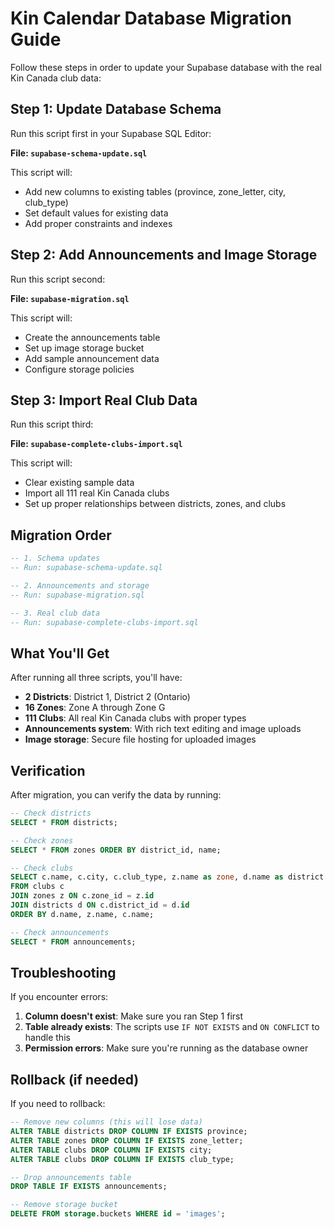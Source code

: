 # Kin Calendar Database Migration Guide

Follow these steps in order to update your Supabase database with the real Kin Canada club data:

## Step 1: Update Database Schema

Run this script first in your Supabase SQL Editor:

**File: `supabase-schema-update.sql`**

This script will:
- Add new columns to existing tables (province, zone_letter, city, club_type)
- Set default values for existing data
- Add proper constraints and indexes

## Step 2: Add Announcements and Image Storage

Run this script second:

**File: `supabase-migration.sql`**

This script will:
- Create the announcements table
- Set up image storage bucket
- Add sample announcement data
- Configure storage policies

## Step 3: Import Real Club Data

Run this script third:

**File: `supabase-complete-clubs-import.sql`**

This script will:
- Clear existing sample data
- Import all 111 real Kin Canada clubs
- Set up proper relationships between districts, zones, and clubs

## Migration Order

```sql
-- 1. Schema updates
-- Run: supabase-schema-update.sql

-- 2. Announcements and storage
-- Run: supabase-migration.sql

-- 3. Real club data
-- Run: supabase-complete-clubs-import.sql
```

## What You'll Get

After running all three scripts, you'll have:

- **2 Districts**: District 1, District 2 (Ontario)
- **16 Zones**: Zone A through Zone G
- **111 Clubs**: All real Kin Canada clubs with proper types
- **Announcements system**: With rich text editing and image uploads
- **Image storage**: Secure file hosting for uploaded images

## Verification

After migration, you can verify the data by running:

```sql
-- Check districts
SELECT * FROM districts;

-- Check zones
SELECT * FROM zones ORDER BY district_id, name;

-- Check clubs
SELECT c.name, c.city, c.club_type, z.name as zone, d.name as district 
FROM clubs c 
JOIN zones z ON c.zone_id = z.id 
JOIN districts d ON c.district_id = d.id 
ORDER BY d.name, z.name, c.name;

-- Check announcements
SELECT * FROM announcements;
```

## Troubleshooting

If you encounter errors:

1. **Column doesn't exist**: Make sure you ran Step 1 first
2. **Table already exists**: The scripts use `IF NOT EXISTS` and `ON CONFLICT` to handle this
3. **Permission errors**: Make sure you're running as the database owner

## Rollback (if needed)

If you need to rollback:

```sql
-- Remove new columns (this will lose data)
ALTER TABLE districts DROP COLUMN IF EXISTS province;
ALTER TABLE zones DROP COLUMN IF EXISTS zone_letter;
ALTER TABLE clubs DROP COLUMN IF EXISTS city;
ALTER TABLE clubs DROP COLUMN IF EXISTS club_type;

-- Drop announcements table
DROP TABLE IF EXISTS announcements;

-- Remove storage bucket
DELETE FROM storage.buckets WHERE id = 'images';
```

